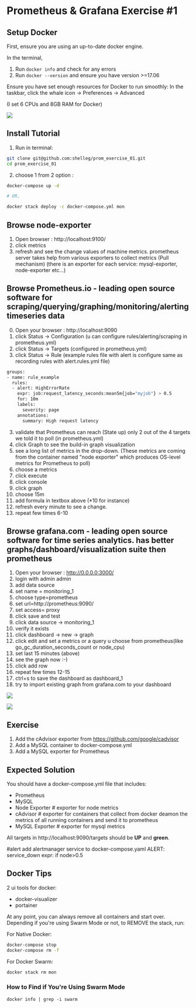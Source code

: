 # Prometheus & Grafana Exercise #1

## Setup Docker

First, ensure you are using an up-to-date docker engine.

In the terminal,

1. Run `docker info` and check for any errors
1. Run `docker --version` and ensure you have version >=17.06

Ensure you have set enough resources for Docker to run smoothly:
In the taskbar, click the whale icon → Preferences → Advanced

(I set 6 CPUs and 8GB RAM for Docker)

![](./img/docker_engine_settings.png)


## Install Tutorial

1. Run in terminal:
```sh
git clone git@github.com:shelleg/prom_exercise_01.git
cd prom_exercise_01

```

2. choose 1 from 2 option :

```sh
docker-compose up -d

# OR,

docker stack deploy -c docker-compose.yml mon
```

## Browse node-exporter
1. Open browser : http://localhost:9100/
2. click metrics
3. refresh and see the change values
   of machine metrics. 
   prometheus server takes help from various exporters to collect metrics (Pull mechanism) 
    (there is an exporter for each service: mysql-exporter, node-exporter etc...)

## Browse Prometheus.io - leading open source software for scraping/querying/graphing/monitoring/alerting timeseries data
0. Open your browser :  http://localhost:9090 
1. click Status → Configuration (u can configure rules/alerting/scraping in prometheus.yml) 
2. click Status → Targets (configured in prometheus.yml)
2. click Status → Rule (example rules file with alert is configure same as recording rules with  alert.rules.yml file)
```sh
groups:
- name: rule_example
  rules:
  - alert: HighErrorRate
    expr: job:request_latency_seconds:mean5m{job="myjob"} > 0.5
    for: 10m
    labels:
      severity: page
    annotations:
      summary: High request latency
```      
3. validate that Prometheus can reach (State up) only 2 out of the 4 targets we told it to poll (in prometheus.yml)
4. click Graph to see the build-in graph visualization
5. see a long list of metrics in the drop-down. (These metrics are coming from the container named "node exporter" which produces OS-level metrics for Prometheus to poll)
6. choose a metrics
7. click execute 
8. click console
9. click graph
10. choose 15m
11. add formula in textbox above (*10 for instance)
12. refresh every minute to see a change.
13. repeat few times 6-10

## Browse grafana.com - leading open source software for time series analytics. has better graphs/dashboard/visualization suite then prometheus 
1. Open your browser : http://0.0.0.0:3000/
2. login with admin admin
3. add data source 
4. set name = monitoring_1
5. choose type=prometheus
6. set url=http://prometheus:9090/
7. set access= proxy
8. click save and test
9. click data source → monitoring_1
10. verify it exists
11. click dashboard → new → graph 
12. click edit and set a metrics or a query u choose from prometheus(like go_gc_duration_seconds_count or node_cpu)
13. set last 15 minutes (above)
14. see the graph now :-)
15. click add row
15. repeat few times 12-15 
16. ctrl+s to save the dashboard as dashboard_1
17. try to import existing graph from grafana.com to your dashboard

![](./img/prometheus_targets_before.png)




![](./img/prometheus_graphs.png)

## Exercise
1. Add the cAdvisor exporter from https://github.com/google/cadvisor
2. Add a MySQL container to docker-compose.yml
3. Add a MySQL exporter for Prometheus     

## Expected Solution

You should have a docker-compose.yml file that includes:

- Prometheus
- MySQL
- Node Exporter  # exporter for node metrics
- cAdvisor       # exporter for containers that collect from  docker deamon the metrics of all running containers and send it to prometheus
- MySQL Exporter # exporter for mysql metrics

All targets in http://localhost:9090/targets should be **UP** and **green**.


#alert
add alertmanager service to docker-compose.yaml
ALERT: service_down
expr: if node>0.5

## Docker Tips
2 ui tools for docker:
- docker-visualizer
- portainer


At any point, you can always remove all containers and start over.
Depending if you're using Swarm Mode or not, to REMOVE the stack, run:

For Native Docker:
```sh
docker-compose stop
docker-compose rm -f
```

For Docker Swarm:
```sh
docker stack rm mon
```

### How to Find if You're Using Swarm Mode

```
docker info | grep -i swarm
```
